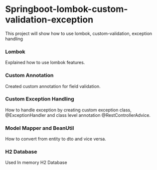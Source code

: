 # Springboot-lombok-custom-validation-exception
This project will show how to use lombok, custom-validation, exception handling

### Lombok
Explained how to use lombok features.

### Custom Annotation
Created custom annotation for field validation.

### Custom Exception Handling
How to handle exception by creating custom exception class, @ExceptionHandler and class level annotation @RestControllerAdvice.

### Model Mapper and BeanUtil
How to convert from entity to dto and vice versa.

### H2 Database
Used In memory H2 Database